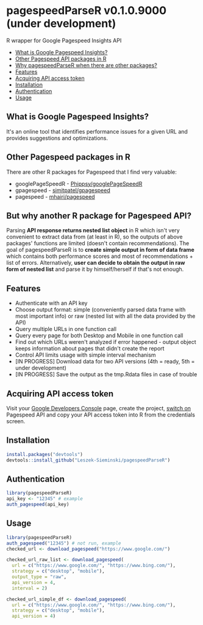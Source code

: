 # pagespeedParseR  v0.1.0.9000 (under development)
R wrapper for Google Pagespeed Insights API

* [What is Google Pagespeed Insights?](#what-is-google-pagespeed-insights)
* [Other Pagespeed API packages in R](#other-pagespeed-api-packages-in-r)
* [Why pagespeedParseR when there are other packages?](#why-another-r-package-for-pagespeed)
* [Features](#features)
* [Acquiring API access token](#acquiring-api-access-token)
* [Installation](#installation)
* [Authentication](#authentication)
* [Usage](#usage)

## What is Google Pagespeed Insights?
It's an online tool that identifies performance issues for a given URL and provides suggestions and optimizations.

## Other Pagespeed packages in R
There are other R packages for Pagespeed that I find very valuable:

* googlePageSpeedR - [Phippsy/googlePageSpeedR](https://github.com/Phippsy/googlePageSpeedR)
* gpagespeed - [simitpatel/gpagespeed](https://github.com/simitpatel/gpagespeed)
* pagespeed - [mhairi/pagespeed](https://github.com/mhairi/pagespeed)

## But why another R package for Pagespeed API?
Parsing **API response returns nested list object** in R which isn't very convenient to extract data from (at least in R), so the outputs of above packages' functions are limited (doesn't contain recommendations). The goal of pagespeedParseR is to **create simple output in form of data frame** which contains both performance scores and most of recommendations + list of errors. Alternatively, **user can decide to obtain the output in raw form of nested list** and parse it by himself/herself if that's not enough.

## Features
* Authenticate with an API key
* Choose output format: simple (conveniently parsed data frame with most important info) or raw (nested list with all the data provided by the API)
* Query multiple URLs in one function call
* Query every page for both Desktop and Mobile in one function call
* Find out which URLs weren't analyzed if error happened - output object keeps information about pages that didn't create the report
* Control API limits usage with simple interval mechanism
* [IN PROGRESS] Download data for two API versions (4th = ready, 5th = under development)
* [IN PROGRESS] Save the output as the tmp.Rdata files in case of trouble

## Acquiring API access token
Visit your [Google Developers Console](https://console.developers.google.com/) page, create the project, [switch on](https://console.developers.google.com/apis/library/pagespeedonline.googleapis.com) Pagespeed API and copy your API access token into R from the credentials screen.

## Installation

```r
install.packages("devtools")
devtools::install_github("Leszek-Sieminski/pagespeedParseR")
```

## Authentication

```r
library(pagespeedParseR)
api_key <- "12345" # example
auth_pagespeed(api_key)
```

## Usage

```r
library(pagespeedParseR)
auth_pagespeed("12345") # not run, example
checked_url <- download_pagespeed("https://www.google.com/")

checked_url_raw_list <- download_pagespeed(
  url = c("https://www.google.com/", "https://www.bing.com/"),
  strategy = c("desktop", "mobile"),
  output_type = "raw",
  api_version = 4,
  interval = 2)

checked_url_simple_df <- download_pagespeed(
  url = c("https://www.google.com/", "https://www.bing.com/"),
  strategy = c("desktop", "mobile"),
  api_version = 4)

```
